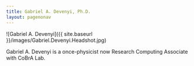 ```yaml
---
title: Gabriel A. Devenyi, Ph.D.
layout: pagenonav
---
```

![Gabriel A. Devenyi]({{ site.baseurl }}/images/Gabriel.Devenyi.Headshot.jpg)

Gabriel A. Devenyi is a once-physicist now Research Computing Associate with CoBrA Lab.
